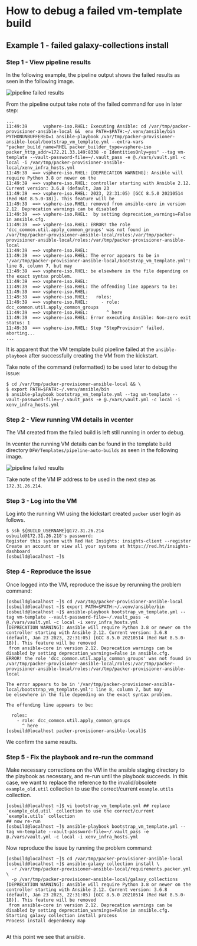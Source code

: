 
# How to debug a failed vm-template build

## Example 1 - failed galaxy-collections install

### Step 1 - View pipeline results

In the following example, the pipeline output shows the failed results as seen in the following image.

![pipeline failed results](./img/1-1-pipeline-fail.png)

From the pipeline output take note of the failed command for use in later step:
```output
...
11:49:39      vsphere-iso.RHEL: Executing Ansible: cd /var/tmp/packer-provisioner-ansible-local &&  env PATH=$PATH:~/.venv/ansible/bin PYTHONUNBUFFERED=1 ansible-playbook /var/tmp/packer-provisioner-ansible-local/bootstrap_vm_template.yml --extra-vars "packer_build_name=RHEL packer_builder_type=vsphere-iso packer_http_addr=172.21.33.149:8338 -o IdentitiesOnly=yes" --tag vm-template --vault-password-file=~/.vault_pass -e @./vars/vault.yml -c local -i /var/tmp/packer-provisioner-ansible-local/xenv_infra_hosts.yml
11:49:39  ==> vsphere-iso.RHEL: [DEPRECATION WARNING]: Ansible will require Python 3.8 or newer on the
11:49:39  ==> vsphere-iso.RHEL: controller starting with Ansible 2.12. Current version: 3.6.8 (default, Jan 23
11:49:39  ==> vsphere-iso.RHEL: 2023, 22:31:05) [GCC 8.5.0 20210514 (Red Hat 8.5.0-18)]. This feature will be
11:49:39  ==> vsphere-iso.RHEL: removed from ansible-core in version 2.12. Deprecation warnings can be disabled
11:49:39  ==> vsphere-iso.RHEL:  by setting deprecation_warnings=False in ansible.cfg.
11:49:39  ==> vsphere-iso.RHEL: ERROR! the role 'dcc_common.util.apply_common_groups' was not found in /var/tmp/packer-provisioner-ansible-local/roles:/var/tmp/packer-provisioner-ansible-local/roles:/var/tmp/packer-provisioner-ansible-local
11:49:39  ==> vsphere-iso.RHEL:
11:49:39  ==> vsphere-iso.RHEL: The error appears to be in '/var/tmp/packer-provisioner-ansible-local/bootstrap_vm_template.yml': line 8, column 7, but may
11:49:39  ==> vsphere-iso.RHEL: be elsewhere in the file depending on the exact syntax problem.
11:49:39  ==> vsphere-iso.RHEL:
11:49:39  ==> vsphere-iso.RHEL: The offending line appears to be:
11:49:39  ==> vsphere-iso.RHEL:
11:49:39  ==> vsphere-iso.RHEL:   roles:
11:49:39  ==> vsphere-iso.RHEL:     - role: dcc_common.util.apply_common_groups
11:49:39  ==> vsphere-iso.RHEL:       ^ here
11:49:39  ==> vsphere-iso.RHEL: Error executing Ansible: Non-zero exit status: 1
11:49:39  ==> vsphere-iso.RHEL: Step "StepProvision" failed, aborting...
...
```

It is apparent that the VM template build pipeline failed at the `ansible-playbook` after successfully creating the VM from the kickstart. 

Take note of the command (reformatted) to be used later to debug the issue:
```shell
$ cd /var/tmp/packer-provisioner-ansible-local && \
$ export PATH=$PATH:~/.venv/ansible/bin
$ ansible-playbook bootstrap_vm_template.yml --tag vm-template --vault-password-file=~/.vault_pass -e @./vars/vault.yml -c local -i xenv_infra_hosts.yml  

```

### Step 2 - View running VM details in vcenter

The VM created from the failed build is left still running in order to debug.

In vcenter the running VM details can be found in the template build directory `DFW/Templates/pipeline-auto-builds` as seen in the following image.

![pipeline failed results](./img/1-2-vcenter-vm-details.png)

Take note of the VM IP address to be used in the next step as `172.31.26.214`.

### Step 3 - Log into the VM

Log into the running VM using the kickstart created `packer` user login as follows.

```shell
$ ssh ${BUILD_USERNAME}@172.31.26.214
osbuild@172.31.26.218's password: 
Register this system with Red Hat Insights: insights-client --register
Create an account or view all your systems at https://red.ht/insights-dashboard
[osbuild@localhost ~]$ 

```

### Step 4 - Reproduce the issue

Once logged into the VM, reproduce the issue by rerunning the problem command:
```shell
[osbuild@localhost ~]$ cd /var/tmp/packer-provisioner-ansible-local
[osbuild@localhost ~]$ export PATH=$PATH:~/.venv/ansible/bin
[osbuild@localhost ~]$ ansible-playbook bootstrap_vm_template.yml --tag vm-template --vault-password-file=~/.vault_pass -e @./vars/vault.yml -c local -i xenv_infra_hosts.yml  
[DEPRECATION WARNING]: Ansible will require Python 3.8 or newer on the controller starting with Ansible 2.12. Current version: 3.6.8 (default, Jan 23 2023, 22:31:05) [GCC 8.5.0 20210514 (Red Hat 8.5.0-18)]. This feature will be removed
 from ansible-core in version 2.12. Deprecation warnings can be disabled by setting deprecation_warnings=False in ansible.cfg.
ERROR! the role 'dcc_common.util.apply_common_groups' was not found in /var/tmp/packer-provisioner-ansible-local/roles:/var/tmp/packer-provisioner-ansible-local/roles:/var/tmp/packer-provisioner-ansible-local

The error appears to be in '/var/tmp/packer-provisioner-ansible-local/bootstrap_vm_template.yml': line 8, column 7, but may
be elsewhere in the file depending on the exact syntax problem.

The offending line appears to be:

  roles:
    - role: dcc_common.util.apply_common_groups
      ^ here
[osbuild@localhost packer-provisioner-ansible-local]$

```

We confirm the same results.

### Step 5 - Fix the playbook and re-run the command

Make necessary corrections on the VM in the ansible staging directory to the playbook as necessary, and re-run until the playbook succeeds.
In this case, we want to replace the reference to the invalid/obsolete `example_old.util` collection to use the correct/current `example.utils` collection.

```shell
[osbuild@localhost ~]$ vi bootstrap_vm_template.yml ## replace  `example_old.util` collection to use the correct/current `example.utils` collection
## now re-run
[osbuild@localhost ~]$ ansible-playbook bootstrap_vm_template.yml --tag vm-template --vault-password-file=~/.vault_pass -e @./vars/vault.yml -c local -i xenv_infra_hosts.yml  

```

Now reproduce the issue by running the problem command:
```shell
[osbuild@localhost ~]$ cd /var/tmp/packer-provisioner-ansible-local
[osbuild@localhost ~]$ ansible-galaxy collection install \
  -r /var/tmp/packer-provisioner-ansible-local/requirements.packer.yml \
  -p /var/tmp/packer-provisioner-ansible-local/galaxy_collections
[DEPRECATION WARNING]: Ansible will require Python 3.8 or newer on the controller starting with Ansible 2.12. Current version: 3.6.8 (default, Jan 23 2023, 22:31:05) [GCC 8.5.0 20210514 (Red Hat 8.5.0-18)]. This feature will be removed
 from ansible-core in version 2.12. Deprecation warnings can be disabled by setting deprecation_warnings=False in ansible.cfg.
Starting galaxy collection install process
Process install dependency map
  
```

At this point we see that ansible.

